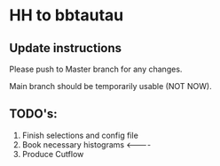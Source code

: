 # HH to bbtautau

## Update instructions
Please push to Master branch for any changes. 

Main branch should be temporarily usable (NOT NOW).

## TODO's:
1. Finish selections and config file
2. Book necessary histograms <----
3. Produce Cutflow
